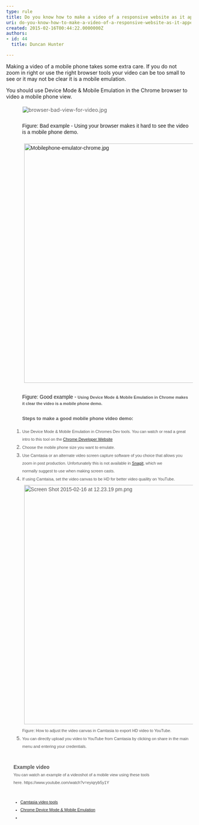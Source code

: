 ```yaml
---
type: rule
title: Do you know how to make a video of a responsive website as it appears on a mobile phone?
uri: do-you-know-how-to-make-a-video-of-a-responsive-website-as-it-appears-on-a-mobile-phone
created: 2015-02-16T00:44:22.0000000Z
authors:
- id: 44
  title: Duncan Hunter

---
```




<span class='intro'> Making a video of a mobile phone takes some extra care. If you do not zoom in right or use the right browser tools your video can be too small to see or&#160;it may not be clear it is a mobile emulation.&#160; </span>

<p>​​​You should use Device Mode &amp; Mobile Emulation in the&#160;Chrome browser&#160;to video a mobile phone view.</p><p></p><blockquote style="margin&#58;0px 0px 0px 40px;border&#58;none;padding&#58;0px;"><p><img src="/DesignandPresentation/RulesToBetterVideoRecording/SiteAssets/Pages/Do-you-know-how-to-make-a-video-of-a-mobile-phone/browser-bad-view-for-video.jpg" alt="browser-bad-view-for-video.jpg" style="margin&#58;5px;" />&#160;</p></blockquote><p></p><dl class="bad" style="margin&#58;0px;padding-top&#58;10px;padding-bottom&#58;10px;padding-left&#58;20px;font-family&#58;arial, helvetica, sans-serif;line-height&#58;17px;"><dd style="margin-top&#58;-2px;margin-left&#58;0px;padding-bottom&#58;7px;padding-left&#58;1.7em;">Figure&#58; Bad example -&#160;Using your browser makes it hard to see the video is a mobile&#160;phone demo.<br><br><img src="/DesignandPresentation/RulesToBetterVideoRecording/SiteAssets/Pages/Do-you-know-how-to-make-a-video-of-a-mobile-phone/Mobilephone-emulator-chrome.jpg" alt="Mobilephone-emulator-chrome.jpg" style="line-height&#58;21px;margin&#58;5px;width&#58;650px;background-color&#58;transparent;" /></dd></dl><dl class="good" style="margin&#58;0px;padding-top&#58;10px;padding-bottom&#58;10px;padding-left&#58;20px;"><dd style="font-family&#58;arial, helvetica, sans-serif;line-height&#58;17px;margin-top&#58;-2px;margin-left&#58;0px;padding-bottom&#58;7px;padding-left&#58;1.7em;">Figure&#58; Good example - <span style="color&#58;#555555;font-family&#58;arial, helvetica, sans-serif;font-size&#58;11px;font-weight&#58;bold;line-height&#58;17px;">Using Device Mode &amp; Mobile Emulation in Chrome&#160;makes it clear&#160;the video is a mobile&#160;phone demo.</span></dd><ul><font color="#555555" face="arial, helvetica, sans-serif" style="font-size&#58;13px;"><span style="line-height&#58;21px;"><b>Steps to make a good mobile phone video demo&#58;​<br></b></span></font></ul><span style="line-height&#58;21px;font-family&#58;arial, helvetica, sans-serif;"><ol><li style="color&#58;#555555;"><span style="color&#58;#555555;font-size&#58;11px;">​Use Device Mode &amp; Mobile Emulation in Chromes Dev tools.&#160;You can watch or read a great intro to this tool on the <a href="https&#58;//developer.chrome.com/devtools/docs/device-mode">Chrome Developer Website​</a></span></li><li style="color&#58;#555555;"><span style="color&#58;#555555;font-size&#58;11px;">Choose the mobile phone size&#160;​you&#160;want to emulate.</span></li><li style="color&#58;#555555;"><span style="color&#58;#555555;font-size&#58;11px;">Use Camtasia or an alternate&#160;video screen capture software of you choice that allows you zoom in post production. Unfortunately this is not available in <a href="http&#58;//www.techsmith.com/snagit.html">Snagit</a>, which we normally&#160;suggest to use when&#160;making&#160;screen casts.</span></li><li style="color&#58;#555555;"><span style="color&#58;#555555;"><span style="font-size&#58;11px;">If using Camtaisa, set the video canvas to be HD for better video quaility on YouTube.</span><br><img src="/DesignandPresentation/RulesToBetterVideoRecording/SiteAssets/Pages/Do-you-know-how-to-make-a-video-of-a-mobile-phone/Screen%20Shot%202015-02-16%20at%2012.23.19%20pm.png" alt="Screen Shot 2015-02-16 at 12.23.19 pm.png" style="margin&#58;5px;width&#58;650px;" /><br><span style="font-size&#58;11px;">Figure&#58; How to adjust the video canvas in Camtasia to export HD video to YouTube. &#160;</span></span></li><li style="color&#58;#555555;"><span style="color&#58;#555555;"><span style="color&#58;#555555;font-family&#58;arial, helvetica, sans-serif;line-height&#58;21px;font-size&#58;11px;">You can directly upload you video to YouTube from C</span><span style="color&#58;#555555;font-family&#58;arial, helvetica, sans-serif;line-height&#58;21px;font-size&#58;11px;">am</span><span style="color&#58;#555555;font-family&#58;arial, helvetica, sans-serif;line-height&#58;21px;"><span style="font-size&#58;11px;">tasia by clicking on share in the main menu and entering your credentials.<br><br></span></span></span></li></ol><div><span style="color&#58;#555555;"><b>Example video​</b></span></div></span><span style="line-height&#58;21px;font-family&#58;arial, helvetica, sans-serif;"><div><span style="color&#58;#555555;"><b></b></span><span style="font-size&#58;11px;color&#58;#555555;">​</span><span style="font-size&#58;11px;color&#58;#555555;">You can watch an example of a videoshot of a mobile view using these tools here.&#160;</span><span style="font-size&#58;11px;color&#58;#555555;">https&#58;//www.youtube.com/watch?v=eyiqryb5y1Y​</span><font color="#555555"><span style="font-size&#58;11px;"><span style="line-height&#58;21px;font-family&#58;arial, helvetica, sans-serif;"><strong><br></strong></span><br></span></font></div></span><span style="line-height&#58;21px;font-family&#58;arial, helvetica, sans-serif;font-size&#58;11px;"><ul><li>​​<a href="http&#58;//www.techsmith.com/camtasia.html">Camtasia video tools</a><br></li><li><a href="https&#58;//developer.chrome.com/devtools/docs/device-mode">Chrome&#160;Device Mode &amp; Mobile Emulation​​</a></li><li></li></ul></span><br><br><br></dl>



